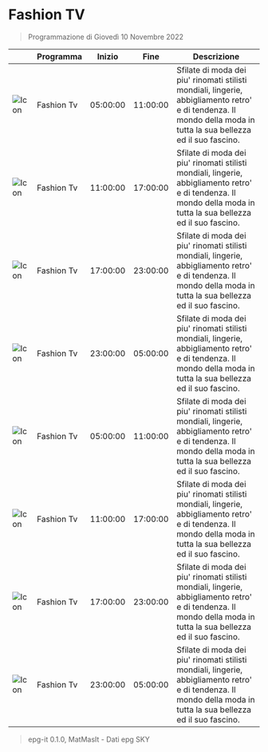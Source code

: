 # Fashion TV
> Programmazione di Giovedì 10 Novembre 2022

||Programma|Inizio|Fine|Descrizione|
|---|---|---|---|---|
|![Icon](https://guidatv.sky.it/uuid/Documentari_Cover_d89_D1mUI0.png)|Fashion Tv|05:00:00|11:00:00|Sfilate di moda dei piu&#039; rinomati stilisti mondiali, lingerie, abbigliamento retro&#039; e di tendenza. Il mondo della moda in tutta la sua bellezza ed il suo fascino.
|![Icon](https://guidatv.sky.it/uuid/Documentari_Cover_d89_D1mUI0.png)|Fashion Tv|11:00:00|17:00:00|Sfilate di moda dei piu&#039; rinomati stilisti mondiali, lingerie, abbigliamento retro&#039; e di tendenza. Il mondo della moda in tutta la sua bellezza ed il suo fascino.
|![Icon](https://guidatv.sky.it/uuid/Documentari_Cover_d89_D1mUI0.png)|Fashion Tv|17:00:00|23:00:00|Sfilate di moda dei piu&#039; rinomati stilisti mondiali, lingerie, abbigliamento retro&#039; e di tendenza. Il mondo della moda in tutta la sua bellezza ed il suo fascino.
|![Icon](https://guidatv.sky.it/uuid/Documentari_Cover_d89_D1mUI0.png)|Fashion Tv|23:00:00|05:00:00|Sfilate di moda dei piu&#039; rinomati stilisti mondiali, lingerie, abbigliamento retro&#039; e di tendenza. Il mondo della moda in tutta la sua bellezza ed il suo fascino.
|![Icon](https://guidatv.sky.it/uuid/Documentari_Cover_d89_D1mUI0.png)|Fashion Tv|05:00:00|11:00:00|Sfilate di moda dei piu&#039; rinomati stilisti mondiali, lingerie, abbigliamento retro&#039; e di tendenza. Il mondo della moda in tutta la sua bellezza ed il suo fascino.
|![Icon](https://guidatv.sky.it/uuid/Documentari_Cover_d89_D1mUI0.png)|Fashion Tv|11:00:00|17:00:00|Sfilate di moda dei piu&#039; rinomati stilisti mondiali, lingerie, abbigliamento retro&#039; e di tendenza. Il mondo della moda in tutta la sua bellezza ed il suo fascino.
|![Icon](https://guidatv.sky.it/uuid/Documentari_Cover_d89_D1mUI0.png)|Fashion Tv|17:00:00|23:00:00|Sfilate di moda dei piu&#039; rinomati stilisti mondiali, lingerie, abbigliamento retro&#039; e di tendenza. Il mondo della moda in tutta la sua bellezza ed il suo fascino.
|![Icon](https://guidatv.sky.it/uuid/Documentari_Cover_d89_D1mUI0.png)|Fashion Tv|23:00:00|05:00:00|Sfilate di moda dei piu&#039; rinomati stilisti mondiali, lingerie, abbigliamento retro&#039; e di tendenza. Il mondo della moda in tutta la sua bellezza ed il suo fascino.



 > epg-it 0.1.0, MatMasIt - Dati epg SKY